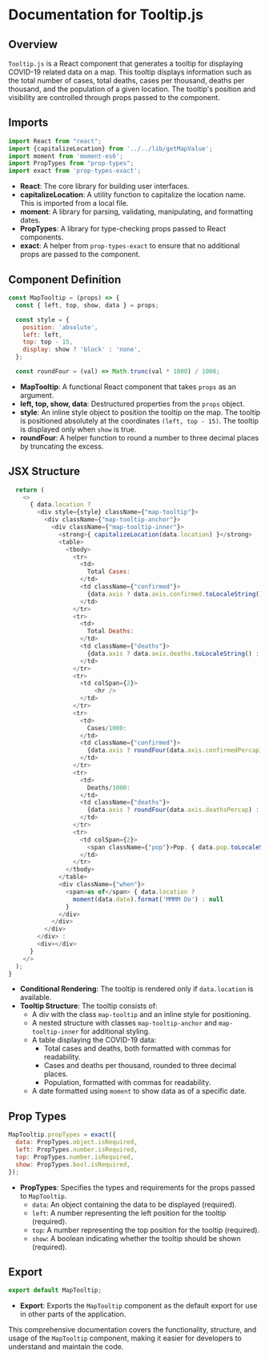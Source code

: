 # Documentation for Tooltip.js

## Overview
`Tooltip.js` is a React component that generates a tooltip for displaying COVID-19 related data on a map. This tooltip displays information such as the total number of cases, total deaths, cases per thousand, deaths per thousand, and the population of a given location. The tooltip's position and visibility are controlled through props passed to the component.

## Imports
```javascript
import React from "react";
import {capitalizeLocation} from '../../lib/getMapValue';
import moment from 'moment-es6';
import PropTypes from "prop-types";
import exact from 'prop-types-exact';
```
- **React**: The core library for building user interfaces.
- **capitalizeLocation**: A utility function to capitalize the location name. This is imported from a local file.
- **moment**: A library for parsing, validating, manipulating, and formatting dates.
- **PropTypes**: A library for type-checking props passed to React components.
- **exact**: A helper from `prop-types-exact` to ensure that no additional props are passed to the component.

## Component Definition
```javascript
const MapTooltip = (props) => {
  const { left, top, show, data } = props;

  const style = {
    position: 'absolute',
    left: left,
    top: top - 15,
    display: show ? 'block' : 'none',
  };

  const roundFour = (val) => Math.trunc(val * 1000) / 1000;
```
- **MapTooltip**: A functional React component that takes `props` as an argument.
- **left, top, show, data**: Destructured properties from the `props` object.
- **style**: An inline style object to position the tooltip on the map. The tooltip is positioned absolutely at the coordinates `(left, top - 15)`. The tooltip is displayed only when `show` is true.
- **roundFour**: A helper function to round a number to three decimal places by truncating the excess.

## JSX Structure
```javascript
  return (
    <>
      { data.location ?
        <div style={style} className={"map-tooltip"}>
          <div className={"map-tooltip-anchor"}>
            <div className={"map-tooltip-inner"}>
              <strong>{ capitalizeLocation(data.location) }</strong>
              <table>
                <tbody>
                  <tr>
                    <td>
                      Total Cases:
                    </td>
                    <td className={"confirmed"}>
                      {data.axis ? data.axis.confirmed.toLocaleString() : '' }
                    </td>
                  </tr>
                  <tr>
                    <td>
                      Total Deaths:
                    </td>
                    <td className={"deaths"}>
                      {data.axis ? data.axis.deaths.toLocaleString() : '' }<br />
                    </td>
                  </tr>
                  <tr>
                    <td colSpan={2}>
                        <hr />
                    </td>
                  </tr>
                  <tr>
                    <td>
                      Cases/1000:
                    </td>
                    <td className={"confirmed"}>
                      {data.axis ? roundFour(data.axis.confirmedPercap) : '' }
                    </td>
                  </tr>
                  <tr>
                    <td>
                      Deaths/1000:
                    </td>
                    <td className={"deaths"}>
                      {data.axis ? roundFour(data.axis.deathsPercap) : '' }<br />
                    </td>
                  </tr>
                  <tr>
                    <td colSpan={2}>
                      <span className={"pop"}>Pop. { data.pop.toLocaleString() }</span>
                    </td>
                  </tr>
                </tbody>
              </table>
              <div className={"when"}>
                <span>as of</span> { data.location ?
                  moment(data.date).format('MMMM Do') : null
                }
              </div>
            </div>
          </div>
        </div> :
        <div></div>
      }
    </>
  );
}
```
- **Conditional Rendering**: The tooltip is rendered only if `data.location` is available.
- **Tooltip Structure**: The tooltip consists of:
  - A div with the class `map-tooltip` and an inline style for positioning.
  - A nested structure with classes `map-tooltip-anchor` and `map-tooltip-inner` for additional styling.
  - A table displaying the COVID-19 data:
    - Total cases and deaths, both formatted with commas for readability.
    - Cases and deaths per thousand, rounded to three decimal places.
    - Population, formatted with commas for readability.
  - A date formatted using `moment` to show data as of a specific date.

## Prop Types
```javascript
MapTooltip.propTypes = exact({
  data: PropTypes.object.isRequired,
  left: PropTypes.number.isRequired,
  top: PropTypes.number.isRequired,
  show: PropTypes.bool.isRequired,
});
```
- **PropTypes**: Specifies the types and requirements for the props passed to `MapTooltip`.
  - `data`: An object containing the data to be displayed (required).
  - `left`: A number representing the left position for the tooltip (required).
  - `top`: A number representing the top position for the tooltip (required).
  - `show`: A boolean indicating whether the tooltip should be shown (required).

## Export
```javascript
export default MapTooltip;
```
- **Export**: Exports the `MapTooltip` component as the default export for use in other parts of the application.

This comprehensive documentation covers the functionality, structure, and usage of the `MapTooltip` component, making it easier for developers to understand and maintain the code.